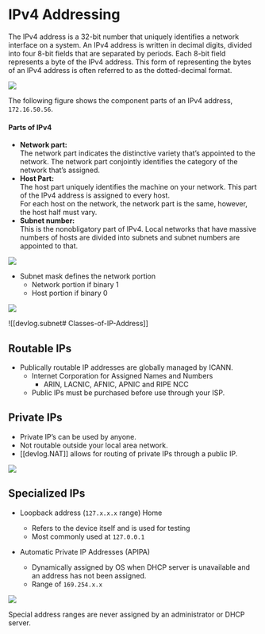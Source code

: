 
# IPv4 Addressing

The IPv4 address is a 32-bit number that uniquely identifies a network interface on a system. An IPv4 address is written in decimal digits, divided into four 8-bit fields that are separated by periods. Each 8-bit field represents a byte of the IPv4 address. This form of representing the bytes of an IPv4 address is often referred to as the dotted-decimal format.

![](https://res.cloudinary.com/zubayr/image/upload/v1656592001/wiki/uraeawlkks6yqmy5ci3n.png)

The following figure shows the component parts of an IPv4 address, `172.16.50.56`.

#### Parts of IPv4

- **Network part:**   
  The network part indicates the distinctive variety that’s appointed to the network. The network part conjointly identifies the category of the network that’s assigned.
- **Host Part:**   
  The host part uniquely identifies the machine on your network. This part of the IPv4 address is assigned to every host.   
  For each host on the network, the network part is the same, however, the host half must vary.
- **Subnet number:**   
  This is the nonobligatory part of IPv4. Local networks that have massive numbers of hosts are divided into subnets and subnet numbers are appointed to that.

![](https://res.cloudinary.com/zubayr/image/upload/v1656585458/wiki/yavrzufmne9yunyfearq.png)

- Subnet mask defines the network portion
  - Network portion if binary 1
  - Host portion if binary 0

![](https://res.cloudinary.com/zubayr/image/upload/v1656592063/wiki/gapcxwmkfgyk1pocnobt.png)

![[devlog.subnet# Classes-of-IP-Address]]

## Routable IPs

- Publically routable IP addresses are globally managed by ICANN.
	- Internet Corporation for Assigned Names and Numbers
		- ARIN, LACNIC, AFNIC, APNIC and RIPE NCC
	- Public IPs must be purchased before use through your ISP.


## Private IPs

- Private IP’s can be used by anyone.
- Not routable outside your local area network.
- [[devlog.NAT]] allows for routing of private IPs through a public IP.

![](https://res.cloudinary.com/zubayr/image/upload/v1656595632/wiki/dqv5dipadhxwg6buduxl.png)

## Specialized IPs

- Loopback address (`127.x.x.x` range) Home
	- Refers to the device itself and is used for testing 
	- Most commonly used at `127.0.0.1`

- Automatic Private IP Addresses (APIPA)
	- Dynamically assigned by OS when DHCP server is unavailable and an address has not been assigned.
	- Range of `169.254.x.x`

![](https://res.cloudinary.com/zubayr/image/upload/v1656595864/wiki/ialin5xihhskcrxzkger.png)


Special address ranges are never assigned by an administrator or DHCP server.